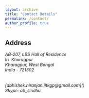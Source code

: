 ```yaml
---
layout: archive
title: "Contact Details"
permalink: /contact/
author_profile: true
---
```


## Address

<address>
  AB-207, LBS Hall of Residence<br /> IIT Kharagpur<br /> Kharagpur, West Bengal<br /> India - 721302<br /> <br /> <br />
  [abhishek.niranjan.iitkgp@gmail.com]()<br /> Skype: ab_sindhu
</address>

